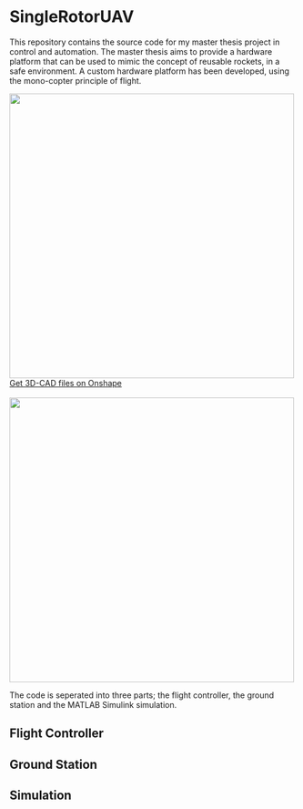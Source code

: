 # SingleRotorUAV

This repository contains the source code for my master thesis project in control and automation. The master thesis aims to provide a hardware platform that can be used to mimic the concept of reusable rockets, in a safe environment. A custom hardware platform has been developed, using the mono-copter principle of flight.

<img src="https://user-images.githubusercontent.com/3758564/121255643-ee6cc280-c8ab-11eb-9352-6f9b62821de6.PNG" width="500">
<a href="https://cad.onshape.com/documents/e833cc23e7ea826c94a116f3/w/362fc8aca947f44850932dcd/e/4721094f67251fa796bbdcbc">Get 3D-CAD files on Onshape</a>
<br>
<br>
<img src="https://user-images.githubusercontent.com/3758564/121256355-c03bb280-c8ac-11eb-8877-31acb0841e57.png" width="500">

The code is seperated into three parts; the flight controller, the ground station and the MATLAB Simulink simulation.

## Flight Controller

## Ground Station

## Simulation
